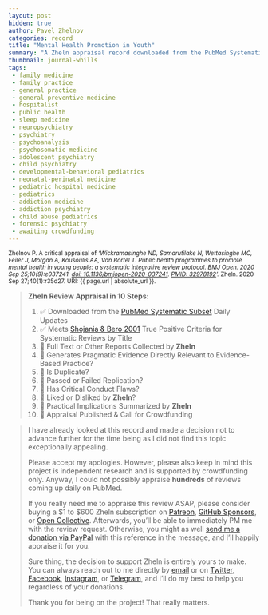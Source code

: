 ```yaml
---
layout: post
hidden: true
author: Pavel Zhelnov
categories: record
title: "Mental Health Promotion in Youth"
summary: "A Zheln appraisal record downloaded from the PubMed Systematic Subset daily updates."
thumbnail: journal-whills
tags:
 - family medicine
 - family practice
 - general practice
 - general preventive medicine
 - hospitalist
 - public health
 - sleep medicine
 - neuropsychiatry
 - psychiatry
 - psychoanalysis
 - psychosomatic medicine
 - adolescent psychiatry
 - child psychiatry
 - developmental-behavioral pediatrics
 - neonatal-perinatal medicine
 - pediatric hospital medicine
 - pediatrics
 - addiction medicine
 - addiction psychiatry
 - child abuse pediatrics
 - forensic psychiatry
 - awaiting crowdfunding
---
```


<small id="citation">Zhelnov P. A critical appraisal of _‘Wickramasinghe ND, Samarutilake N, Wettasinghe MC, Feiler J, Morgan A, Kousoulis AA, Van Bortel T. Public health programmes to promote mental health in young people: a systematic integrative review protocol. BMJ Open. 2020 Sep 25;10(9):e037241. [doi: 10.1136/bmjopen-2020-037241](https://doi.org/10.1136/bmjopen-2020-037241). [PMID: 32978192](https://pubmed.gov/32978192)’._ Zheln. 2020 Sep 27;40(1):r35d27. URI: {{ page.url | absolute_url }}.</small>

> **Zheln Review Appraisal in 10 Steps:**
>
> 1. ✅ Downloaded from the [PubMed Systematic Subset](https://github.com/p1m-ortho/qs-global-ortho-search-queries/blob/global-sr-query/README.md) Daily Updates
> 2. ✅ Meets [Shojania & Bero 2001](https://www.researchgate.net/publication/11820967_Taking_Advantage_of_the_Explosion_of_Systematic_Reviews_An_Efficient_MEDLINE_Search_Strategy) True Positive Criteria for Systematic Reviews by Title
> 3. 🔄 Full Text or Other Reports Collected by **Zheln**
> 4. 🔄 Generates Pragmatic Evidence Directly Relevant to Evidence-Based Practice?
> 5. 🔄 Is Duplicate?
> 6. 🔄 Passed or Failed Replication?
> 7. 🔄 Has Critical Conduct Flaws?
> 8. 🔄 Liked or Disliked by **Zheln**?
> 9. 🔄 Practical Implications Summarized by **Zheln**
> 10. 🔄 Appraisal Published & Call for Crowdfunding

> I have already looked at this record and made a decision not to advance further for the time being as I did not find this topic exceptionally appealing.
>
> Please accept my apologies. However, please also keep in mind this project is independent research and is supported by crowdfunding only. Anyway, I could not possibly appraise **hundreds** of reviews coming up daily on PubMed.
> 
> If you really need me to appraise this review ASAP, please consider buying a $1 to $600 Zheln subscription on [Patreon](https://patreon.com/zheln), [GitHub Sponsors](https://github.com/sponsors/drzhelnov), or [Open Collective](https://opencollective.com/zheln). Afterwards, you’ll be able to immediately PM me with the review request. Otherwise, you might as well [send me a donation via PayPal](https://paypal.me/pjelnov) with this reference in the message, and I’ll happily appraise it for you.
> 
> Sure thing, the decision to support Zheln is entirely yours to make. You can always reach out to me directly by [email](mailto:pavel@zheln.com) or on [Twitter](https://twitter.com/drzhelnov), [Facebook](https://facebook.com/drzhelnov), [Instagram](https://instagram.com/igzheln), or [Telegram](https://t.me/drzhelnov), and I’ll do my best to help you regardless of your donations.
> 
> Thank you for being on the project! That really matters.
